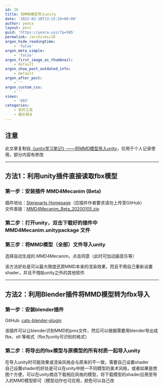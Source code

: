 ```yaml
---
id: 28
title: 将MMD模型导入unity
date: '2022-03-10T13:15:26+08:00'
author: yexca
layout: post
guid: 'https://yexca.xyz/?p=505'
permalink: /archives/28
argon_hide_readingtime:
    - 'false'
argon_meta_simple:
    - 'false'
argon_first_image_as_thumbnail:
    - default
argon_show_post_outdated_info:
    - default
argon_after_post:
    - ''
argon_custom_css:
    - ''
views:
    - '603'
categories:
    - 软件工具
    - 娱乐相关
---
```


## 注意

此文章复制自[《unity学习笔记》——将MMD模型导入unity](https://blog.nowcoder.net/n/6edf811b327945fd8143e14a34b0e2f2)，仅用于个人记录使用，部分内容有修改

- - - - - -

## 方法1：利用unity插件直接读取fbx模型

### 第一步：安装插件 MMD4Mecanim (Beta) 

插件地址：[Stereoarts Homepage](http://stereoarts.jp/)（应插件作者要求请勿上传至GitHub）  
文件直链：[MMD4Mecanim\_Beta\_20200105.zip](http://stereoarts.jp/MMD4Mecanim_Beta_20200105.zip)

### 第二步：打开unity，双击下载好的插件中 MMD4Mecanim.unitypackage 文件

### 第三步：将MMD模型（全部）文件导入unity

选择自动生成的.MMD4Mecanim，点击同意（此时可加动画音乐等）

该方法好处是可以最大限度还原MMD本来的渲染效果，而且不用自己重新设置shader，并且不借助unity之外的其他软件

- - - - - -

## 方法2：利用Blender插件将MMD模型转为fbx导入

### 第一步：安装blender插件 

GitHub: [cats-blender-plugin](https://github.com/absolute-quantum/cats-blender-plugin)

该插件可以让blender识别MMD的pmx文件，然后可以根据需要用blender导出成fbx、stl 等格式（fbx为unity可识别的格式）

### 第二步：将导出的fbx模型与原模型的所有材质一起导入unity

在导入unity时可能效果或渲染风格会与原来的不一致，需要自己设置shader  
自己设置shader的好处是可以在unity中统一不同模型的美术风格，或者如果是想图个方便，可以在unity商店下载相应风格的模型，将下载模型的shader应用至导入的MMD模型即可（模型动作也可应用，颜色可以自己改